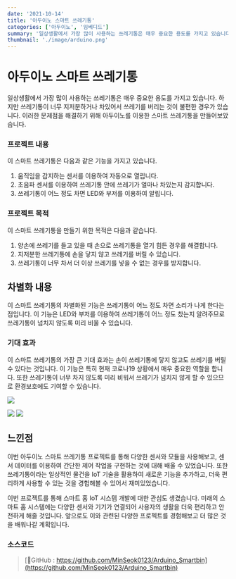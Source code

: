 ```yaml
---
date: '2021-10-14'
title: '아두이노 스마트 쓰레기통'
categories: ['아두이노', '임베디드']
summary: '일상생활에서 가장 많이 사용하는 쓰레기통은 매우 중요한 용도를 가지고 있습니다. 하지만 쓰레기통이 너무 지저분하거나 차있어서 쓰레기를 버리는 것이 불편한 경우가 있습니다. 이러한 문제점을 해결하기 위해 아두이노를 이용한 스마트 쓰레기통을 만들어보았습니다.'
thumbnail: './image/arduino.png'
---
```


# 아두이노 스마트 쓰레기통

일상생활에서 가장 많이 사용하는 쓰레기통은 매우 중요한 용도를 가지고 있습니다. 하지만 쓰레기통이 너무 지저분하거나 차있어서 쓰레기를 버리는 것이 불편한 경우가 있습니다. 이러한 문제점을 해결하기 위해 아두이노를 이용한 스마트 쓰레기통을 만들어보았습니다.

### 프로젝트 내용

이 스마트 쓰레기통은 다음과 같은 기능을 가지고 있습니다.

1. 움직임을 감지하는 센서를 이용하여 자동으로 열립니다.
2. 초음파 센서를 이용하여 쓰레기통 안에 쓰레기가 얼마나 차있는지 감지합니다.
3. 쓰레기통이 어느 정도 차면 LED와 부저를 이용하여 알립니다.

### 프로젝트 목적

이 스마트 쓰레기통을 만들기 위한 목적은 다음과 같습니다.

1. 양손에 쓰레기를 들고 있을 때 손으로 쓰레기통을 열기 힘든 경우를 해결합니다.
2. 지저분한 쓰레기통에 손을 닿지 않고 쓰레기를 버릴 수 있습니다.
3. 쓰레기통이 너무 차서 더 이상 쓰레기를 넣을 수 없는 경우를 방지합니다.

## 차별화 내용

이 스마트 쓰레기통의 차별화된 기능은 쓰레기통이 어느 정도 차면 소리가 나게 한다는 점입니다. 이 기능은 LED와 부저를 이용하여 쓰레기통이 어느 정도 찼는지 알려주므로 쓰레기통이 넘치지 않도록 미리 비울 수 있습니다.

### 기대 효과

이 스마트 쓰레기통의 가장 큰 기대 효과는 손이 쓰레기통에 닿지 않고도 쓰레기를 버릴 수 있다는 것입니다. 이 기능은 특히 현재 코로나19 상황에서 매우 중요한 역할을 합니다. 또한 쓰레기통이 너무 차지 않도록 미리 비워서 쓰레기가 넘치지 않게 할 수 있으므로 환경보호에도 기여할 수 있습니다.

![](https://velog.velcdn.com/images/minseok0123/post/9bdc5820-3c97-4f0a-8b4d-ea0d26a2a834/image.png)

![](https://velog.velcdn.com/images/minseok0123/post/8b53aed2-0742-4bee-b76c-750ded87c62c/image.png)
![](https://velog.velcdn.com/images/minseok0123/post/662f4ebf-25c9-4cf2-9117-327463f8a669/image.png)

## 느낀점

이번 아두이노 스마트 쓰레기통 프로젝트를 통해 다양한 센서와 모듈을 사용해보고, 센서 데이터를 이용하여 간단한 제어 작업을 구현하는 것에 대해 배울 수 있었습니다. 또한 쓰레기통이라는 일상적인 물건을 IoT 기술을 활용하여 새로운 기능을 추가하고, 더욱 편리하게 사용할 수 있는 것을 경험해볼 수 있어서 재미있었습니다.

이번 프로젝트를 통해 스마트 홈 IoT 시스템 개발에 대한 관심도 생겼습니다. 미래의 스마트 홈 시스템에는 다양한 센서와 기기가 연결되어 사용자의 생활을 더욱 편리하고 안전하게 해줄 것입니다. 앞으로도 이와 관련된 다양한 프로젝트를 경험해보고 더 많은 것을 배워나갈 계획입니다.

### **소스코드**

> [GitHub : https://github.com/MinSeok0123/Arduino_Smartbin](https://github.com/MinSeok0123/Arduino_Smartbin)
